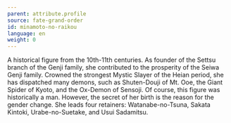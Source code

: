```yaml
---
parent: attribute.profile
source: fate-grand-order
id: minamoto-no-raikou
language: en
weight: 0
---
```


A historical figure from the 10th-11th centuries.
As founder of the Settsu branch of the Genji family, she contributed to the prosperity of the Seiwa Genji family.
Crowned the strongest Mystic Slayer of the Heian period, she has dispatched many demons, such as Shuten-Douji of Mt. Ooe, the Giant Spider of Kyoto, and the Ox-Demon of Sensoji.
Of course, this figure was historically a man. However, the secret of her birth is the reason for the gender change.
She leads four retainers: Watanabe-no-Tsuna, Sakata Kintoki, Urabe-no-Suetake, and Usui Sadamitsu.
